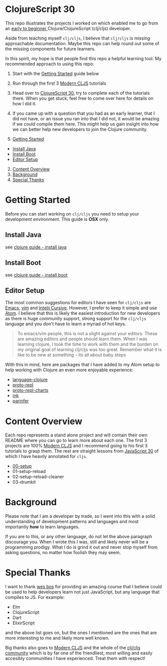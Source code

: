 # ClojureScript 30

This repo illustrates the projects I worked on which enabled me to go from an [early to beginner ](https://zedshaw.com/2015/06/16/early-vs-beginning-coders/) Clojure/ClojureScript (clj/cljs) developer.

Aside from teaching myself `clj/cljs`, I believe that `clj/cljs` is missing approachable documentation.  Maybe this repo can help round out some of the missing components for future learners.

In this spirit, my hope is that people find this repo a helpful learning tool.  My recommended approach to using this repo:

1.  Start with the [Getting Started](getting-started) guide below
2.  Run through the first 3 [Modern CLJS](https://github.com/magomimmo/modern-cljs) tutorials
3.  Head over to [ClojureScript 30](https://javascript30.com/), try to complete each of the tutorials there.  When you get stuck, feel free to come over here for details on how I did it.
4.  If you came up with a question that you had as an early learner, that I did not have, or an issue you ran into that I did not, it would be amazing if we could compile them here.  This might help us gain insight into how we can better help new developers to join the Clojure community.

1. [Getting Started](#getting-started)
  * [Install Java](#install-java)
  * [Install Boot](#install-boot)
  * [Editor Setup](#editor-setup)
2. [Content Overview](#content-overview)
3. [Background](#background)
4. [Special Thanks](#special-thanks)


# Getting Started

Before you can start working on `clj/cljs` you need to setup your development environment.  This guide is **OSX** only.

## Install Java

see [clojure guide - install java](https://tkjone.github.io/clojure-guide/v1/guide/#Install-Java)

## Install Boot

see [clojure guide - install boot](https://tkjone.github.io/clojure-guide/v1/guide/#Install-Boot)

## Editor Setup

The most common suggestions for editors I have seen for `clj/cljs` are [Emacs](https://www.gnu.org/software/emacs/), [vim](http://www.vim.org/) and [Intelij Cursive](https://cursive-ide.com/userguide/paredit.html).  However, I prefer to keep it simple and use [Atom](https://atom.io/).  I believe that this is likely the easiest introduction for new developers as there is huge community support, strong support for the `clj/cljs` language and you don't have to learn a myriad of hot keys.

> To emacs/vim people, this is not a slight against your editors.  These are amazing editors and people should learn them.  When I was learning clojure, I took the time to work with them and the burden on my original goal of learning clj/cljs was too great.  Remember what it is like to be new at something - its all about baby steps

With this in mind, here are packages that I have added to my Atom setup to help working with Clojure an even more enjoyable experience:

* [language-clojure](https://atom.io/packages/language-clojure)
* [proto-repl](https://atom.io/packages/proto-repl)
* [proto-repl-charts](https://atom.io/packages/proto-repl-charts)
* [ink](https://atom.io/packages/ink)
* [parinfer](https://atom.io/packages/parinfer)


# Content Overview

Each repo represents a stand alone project and will contain their own README where you can go to learn more about each one. The first 3 projects are 100% [Modern CLJS](https://github.com/magomimmo/modern-cljs) and I recommend going to his first 3 tutorials to grasp them.  The rest are straight lessons from [JavaScript 30](https://javascript30.com/) of which I have heavily annotated for `cljs`.

* [00-setup]()
* 01-setup-reload
* 02-setup-reload-cleaner
* 03-drumkit

# Background

Please note that I am a developer by trade, so I went into this with a solid understanding of development patterns and languages and most importantly **how** to learn languages.

If you are to this, or any other language, do not let the above paragraph discourage you.  When I wrote this I was, still and likely never will be a programming prodigy.  What I do is grind it out and never stop myself from asking questions, no matter how foolish they may seem.

# Special Thanks

I want to thank [wes bos](https://github.com/wesbos) for providing an amazing course that I believe could be used to help developers learn not just JavaScript, but any language that compiles to JS.  For example:

  * Elm
  * ClojureScript
  * Dart
  * ElixirScript

and the above list goes on, but the ones I mentioned are the ones that are more interesting to me and likely more well known.

Big thanks also goes to [Modern CLJS](https://github.com/magomimmo/modern-cljs) and the whole of the [clj/cljs community](http://clojurians.net/) which is by far one of the friendliest, most willing and easily accesibly communities I have experienced.  Treat them with respect!
